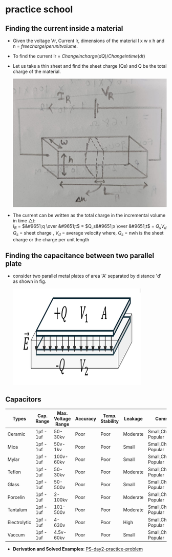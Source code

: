 # practice school
## Finding the current inside a material

 
- Given the voltage Vr, Current Ir, dimensions of the material l x w x h and n = $free charge/per unit volume$.
- To find the current Ir = $Change in charge(dQ) / Change in time (dt)$
- Let us take a thin sheet and find the sheet charge (Qs) and Q be the total charge of the material.

  <img src="docs/find current.jpeg" alt="Diagram" width="600" height="400">
  
 - The current can be written as the total charge in the incremental volume in time &#9651;t:                                                                
  $I_R$ = $&#9651;q \over &#9651;t$ = $Q_s&#9651;x \over &#9651;t$ = $Q_sV_d$  
$Q_s$ = sheet charge , $V_d$ = average velocity
where, $Q_s$ = nwh is the sheet charge or the charge per unit length
## Finding the capacitance between two parallel plate

- consider two parallel metal plates of area 'A' separated by distance 'd' as shown in fig.

   <img src="docs/find capacitance.jpeg" alt="Diagram" width="400" height="300">

## Capacitors

| Types  | Cap. Range | Max. Voltage Range | Accuracy | Temp. Stability | Leakage | Comments |
| - | - | - | - | - | - | - |
| Ceramic | 1pf - 1uf | 50-30kv | Poor | Poor | Moderate | Small,Cheap,Most Popular |
| Mica | 1pf - 1uf | 50v-1kv | Poor | Poor | Small | Small,Cheap,Most Popular |
| Mylar  | 1pf - 1uf | 100v-60kv | Poor | Poor | Small | Small,Cheap,Most Popular |
| Teflon  | 1pf - 1uf | 50-30kv | Poor | Poor | Moderate | Small,Cheap,Most Popular |
| Glass  | 1pf - 1uf | 50-500v | Poor | Poor | Small | Small,Cheap,Most Popular |
| Porcelin  | 1pf - 1uf | 2-100kv | Poor | Poor | Moderate | Small,Cheap,Most Popular |
| Tantalum  | 1pf - 1uf | 101-500v | Poor | Poor | Moderate | Small,Cheap,Most Popular |
| Electrolytic  | 1pf - 1uf | 4-630v | Poor | Poor | High | Small,Cheap,Most Popular |
| Vaccum  | 1pf - 1uf | 4.5v-60kv | Poor | Poor | Small | Small,Cheap,Most Popular |

- **Derivation and Solved Examples**: [PS-day2-practice-problem](https://www.dropbox.com/scl/fi/6uyll0l15llozb4sgpkxv/ps-day2.pdf?rlkey=k1su1o4w2au8t0aoc74dl2kbn&st=l0ibl6e0&dl=0)
